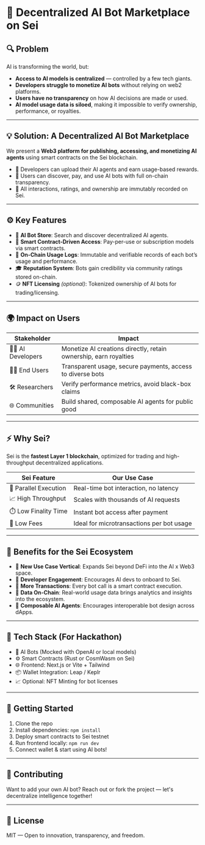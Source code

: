 # 🤖 Decentralized AI Bot Marketplace on Sei

## 🔍 Problem

AI is transforming the world, but:
- **Access to AI models is centralized** — controlled by a few tech giants.
- **Developers struggle to monetize AI bots** without relying on web2 platforms.
- **Users have no transparency** on how AI decisions are made or used.
- **AI model usage data is siloed**, making it impossible to verify ownership, performance, or royalties.

---

## 💡 Solution: A Decentralized AI Bot Marketplace

We present a **Web3 platform for publishing, accessing, and monetizing AI agents** using smart contracts on the Sei blockchain. 

- 🧠 Developers can upload their AI agents and earn usage-based rewards.
- 💼 Users can discover, pay, and use AI bots with full on-chain transparency.
- 🔐 All interactions, ratings, and ownership are immutably recorded on Sei.

---

## ⚙️ Key Features

- 🛒 **AI Bot Store**: Search and discover decentralized AI agents.
- 🔗 **Smart Contract-Driven Access**: Pay-per-use or subscription models via smart contracts.
- 🧾 **On-Chain Usage Logs**: Immutable and verifiable records of each bot’s usage and performance.
- 🎓 **Reputation System**: Bots gain credibility via community ratings stored on-chain.
- 🪙 **NFT Licensing** *(optional)*: Tokenized ownership of AI bots for trading/licensing.

---

## 🌍 Impact on Users

| Stakeholder | Impact |
|-------------|--------|
| 👨‍💻 AI Developers | Monetize AI creations directly, retain ownership, earn royalties |
| 🙋‍♂️ End Users    | Transparent usage, secure payments, access to diverse bots |
| 🛠️ Researchers    | Verify performance metrics, avoid black-box claims |
| 🌐 Communities    | Build shared, composable AI agents for public good |

---


## ⚡ Why Sei?

Sei is the **fastest Layer 1 blockchain**, optimized for trading and high-throughput decentralized applications.

| Sei Feature | Our Use Case |
|-------------|--------------|
| 🚀 Parallel Execution | Real-time bot interaction, no latency |
| 📈 High Throughput    | Scales with thousands of AI requests |
| ⏱️ Low Finality Time  | Instant bot access after payment |
| 💸 Low Fees           | Ideal for microtransactions per bot usage |

---


## 🧠 Benefits for the Sei Ecosystem

- 🎯 **New Use Case Vertical**: Expands Sei beyond DeFi into the AI x Web3 space.
- 🌱 **Developer Engagement**: Encourages AI devs to onboard to Sei.
- 🔁 **More Transactions**: Every bot call is a smart contract execution.
- 💎 **Data On-Chain**: Real-world usage data brings analytics and insights into the ecosystem.
- 🤝 **Composable AI Agents**: Encourages interoperable bot design across dApps.

---

## 🚧 Tech Stack (For Hackathon)

- 🧠 AI Bots (Mocked with OpenAI or local models)
- ⚙️ Smart Contracts (Rust or CosmWasm on Sei)
- 🌐 Frontend: Next.js or Vite + Tailwind
- 📦 Wallet Integration: Leap / Keplr
- 📈 Optional: NFT Minting for bot licenses

---

## 🚀 Getting Started

1. Clone the repo
2. Install dependencies: `npm install`
3. Deploy smart contracts to Sei testnet
4. Run frontend locally: `npm run dev`
5. Connect wallet & start using AI bots!

---

## 🤝 Contributing

Want to add your own AI bot? Reach out or fork the project — let's decentralize intelligence together!

---

## 📜 License

MIT — Open to innovation, transparency, and freedom.

